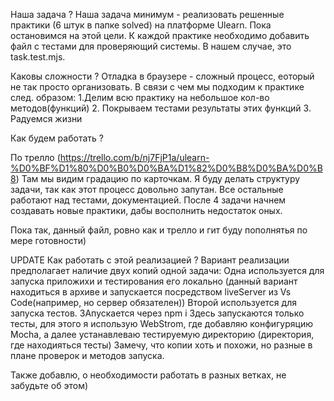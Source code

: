 Наша задача ? 
Наша задача минимум - реализовать решенные практики (6 штук в папке solved) 
на платформе Ulearn.
Пока остановимся на этой цели.
К каждой практике необходимо добавить файл с тестами для проверяющий системы.
В нашем случае, это task.test.mjs.

Каковы сложности ?
Отладка в браузере - сложный процесс, еоторый не так просто организовать. В связи с чем мы подходим к практике след. образом:
1.Делим всю практику на небольшое кол-во методов(функций)
2. Покрываем тестами результаты этих функций
3. Радуемся жизни

Как будем работать ? 

По трелло (https://trello.com/b/nj7FjP1a/ulearn-%D0%BF%D1%80%D0%B0%D0%BA%D1%82%D0%B8%D0%BA%D0%B8)
Там мы видим градацию по карточкам.
Я буду делать структуру задачи, так как этот процесс довольно запутан. 
Все остальные работают над тестами, документацией. После 4 задачи начнем создавать новые практики, дабы восполнить недостаток оных.

Пока так, данный файл, ровно как и трелло и гит буду пополнятья по мере готовности)

UPDATE
Как работать с этой реализацией ?
Вариант реализации предполагает наличие двух копий одной задачи: 
Одна используется для запуска приложихи и тестирования его локально (данный вариант находиться в архиве и запускается посредством liveServer из Vs Code(например, но сервер обязателен)) 
Второй используется для запуска тестов. ЗАпускается через npm i
Здесь запускаются только тесты, для этого я использую WebStrom, где добавляю конфигуряцию Mocha, а далее устанавлеваю тестируемую директорию (директория, где находияться тесты)
Замечу, что копии хоть и похожи, но разные в плане проверок и методов запуска.

Также добавлю, о необходимости работать в разных ветках, не забудьте об этом)